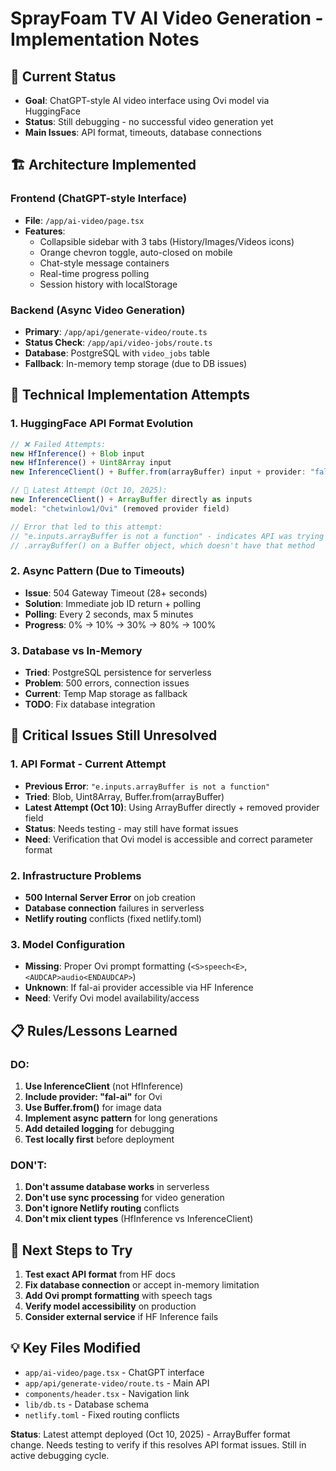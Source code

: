 # SprayFoam TV AI Video Generation - Implementation Notes

## 🎯 **Current Status**
- **Goal**: ChatGPT-style AI video interface using Ovi model via HuggingFace
- **Status**: Still debugging - no successful video generation yet
- **Main Issues**: API format, timeouts, database connections

## 🏗️ **Architecture Implemented**

### **Frontend (ChatGPT-style Interface)**
- **File**: `/app/ai-video/page.tsx`
- **Features**:
  - Collapsible sidebar with 3 tabs (History/Images/Videos icons)
  - Orange chevron toggle, auto-closed on mobile
  - Chat-style message containers
  - Real-time progress polling
  - Session history with localStorage

### **Backend (Async Video Generation)**
- **Primary**: `/app/api/generate-video/route.ts`
- **Status Check**: `/app/api/video-jobs/route.ts`
- **Database**: PostgreSQL with `video_jobs` table
- **Fallback**: In-memory temp storage (due to DB issues)

## 🔧 **Technical Implementation Attempts**

### **1. HuggingFace API Format Evolution**
```typescript
// ❌ Failed Attempts:
new HfInference() + Blob input
new HfInference() + Uint8Array input
new InferenceClient() + Buffer.from(arrayBuffer) input + provider: "fal-ai"

// 🔄 Latest Attempt (Oct 10, 2025):
new InferenceClient() + ArrayBuffer directly as inputs
model: "chetwinlow1/Ovi" (removed provider field)

// Error that led to this attempt:
// "e.inputs.arrayBuffer is not a function" - indicates API was trying to call
// .arrayBuffer() on a Buffer object, which doesn't have that method
```

### **2. Async Pattern (Due to Timeouts)**
- **Issue**: 504 Gateway Timeout (28+ seconds)
- **Solution**: Immediate job ID return + polling
- **Polling**: Every 2 seconds, max 5 minutes
- **Progress**: 0% → 10% → 30% → 80% → 100%

### **3. Database vs In-Memory**
- **Tried**: PostgreSQL persistence for serverless
- **Problem**: 500 errors, connection issues
- **Current**: Temp Map storage as fallback
- **TODO**: Fix database integration

## 🚨 **Critical Issues Still Unresolved**

### **1. API Format - Current Attempt**
- **Previous Error**: `"e.inputs.arrayBuffer is not a function"`
- **Tried**: Blob, Uint8Array, Buffer.from(arrayBuffer)
- **Latest Attempt (Oct 10)**: Using ArrayBuffer directly + removed provider field
- **Status**: Needs testing - may still have format issues
- **Need**: Verification that Ovi model is accessible and correct parameter format

### **2. Infrastructure Problems**
- **500 Internal Server Error** on job creation
- **Database connection** failures in serverless
- **Netlify routing** conflicts (fixed netlify.toml)

### **3. Model Configuration**
- **Missing**: Proper Ovi prompt formatting (`<S>speech<E>`, `<AUDCAP>audio<ENDAUDCAP>`)
- **Unknown**: If fal-ai provider accessible via HF Inference
- **Need**: Verify Ovi model availability/access

## 📋 **Rules/Lessons Learned**

### **DO:**
1. **Use InferenceClient** (not HfInference)
2. **Include provider: "fal-ai"** for Ovi
3. **Use Buffer.from()** for image data
4. **Implement async pattern** for long generations
5. **Add detailed logging** for debugging
6. **Test locally first** before deployment

### **DON'T:**
1. **Don't assume database works** in serverless
2. **Don't use sync processing** for video generation
3. **Don't ignore Netlify routing** conflicts
4. **Don't mix client types** (HfInference vs InferenceClient)

## 🔄 **Next Steps to Try**
1. **Test exact API format** from HF docs
2. **Fix database connection** or accept in-memory limitation
3. **Add Ovi prompt formatting** with speech tags
4. **Verify model accessibility** on production
5. **Consider external service** if HF Inference fails

## 💡 **Key Files Modified**
- `app/ai-video/page.tsx` - ChatGPT interface
- `app/api/generate-video/route.ts` - Main API
- `components/header.tsx` - Navigation link
- `lib/db.ts` - Database schema
- `netlify.toml` - Fixed routing conflicts

**Status**: Latest attempt deployed (Oct 10, 2025) - ArrayBuffer format change. Needs testing to verify if this resolves API format issues. Still in active debugging cycle.